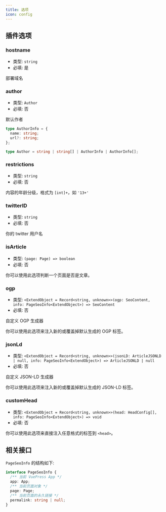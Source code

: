 ```yaml
---
title: 选项
icon: config
---
```


## 插件选项

### hostname

- 类型: `string`
- 必填: 是

部署域名

### author

- 类型: `Author`
- 必填: 否

默认作者

```ts
type AuthorInfo = {
  name: string;
  url?: string;
};

type Author = string | string[] | AuthorInfo | AuthorInfo[];
```

### restrictions

- 类型: `string`
- 必填: 否

内容的年龄分级，格式为 `[int]+`，如 `'13+'`

### twitterID

- 类型: `string`
- 必填: 否

你的 twitter 用户名

### isArticle

- 类型: `(page: Page) => boolean`
- 必填: 否

你可以使用此选项判断一个页面是否是文章。

### ogp

- 类型: `<ExtendObject = Record<string, unknown>>(ogp: SeoContent, info: PageSeoInfo<ExtendObject>) => SeoContent`
- 必填: 否

自定义 OGP 生成器

你可以使用此选项来注入新的或覆盖掉默认生成的 OGP 标签。

### jsonLd

- 类型: `<ExtendObject = Record<string, unknown>>(jsonLD: ArticleJSONLD | null, info: PageSeoInfo<ExtendObject>) => ArticleJSONLD | null`
- 必填: 否

自定义 JSON-LD 生成器

你可以使用此选项来注入新的或覆盖掉默认生成的 JSON-LD 标签。

### customHead

- 类型: `<ExtendObject = Record<string, unknown>>(head: HeadConfig[], info: PageSeoInfo<ExtendObject>) => void`
- 必填: 否

你可以使用此选项来直接注入任意格式的标签到 `<head>`。

## 相关接口

`PageSeoInfo` 的结构如下:

```ts
interface PageSeoInfo {
  /** 当前 VuePress App */
  app: App;
  /** 当前页面对象 */
  page: Page;
  /** 当前页面的永久链接 */
  permalink: string | null;
}
```
